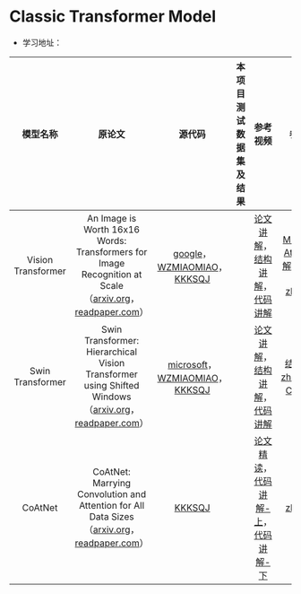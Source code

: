 # Classic Transformer Model

- 学习地址：

|      模型名称      |                            原论文                            |                            源代码                            | 本项目测试数据集及结果 |                           参考视频                           |                           参考文章                           |
| :----------------: | :----------------------------------------------------------: | :----------------------------------------------------------: | :--------------------: | :----------------------------------------------------------: | :----------------------------------------------------------: |
| Vision Transformer | An Image is Worth 16x16 Words: Transformers for Image Recognition at Scale（[arxiv.org](https://arxiv.org/abs/2010.11929)，[readpaper.com](https://readpaper.com/pdf-annotate/note?pdfId=4519539115665547265&noteId=745485453562724352)） | [google](https://github.com/google-research/vision_transformer)，[WZMIAOMIAO](https://github.com/WZMIAOMIAO/deep-learning-for-image-processing/tree/master/pytorch_classification/vision_transformer)，[KKKSQJ](https://github.com/KKKSQJ/DeepLearning/tree/master/classification/vision_transformer) |                        | [论文讲解](https://www.bilibili.com/video/BV15P4y137jb/)，[结构讲解](https://www.bilibili.com/video/BV1Jh411Y7WQ/)，[代码讲解](https://www.bilibili.com/video/BV1AL411W7dT/) | [Multi-Head Attention讲解](https://blog.csdn.net/qq_37541097/article/details/117691873)，[ViT结构讲解](https://blog.csdn.net/qq_37541097/article/details/118242600)，[zhihu.com](https://zhuanlan.zhihu.com/p/445122996) |
|  Swin Transformer  | Swin Transformer: Hierarchical Vision Transformer using Shifted Windows（[arxiv.org](https://arxiv.org/abs/2103.14030)，[readpaper.com](https://readpaper.com/pdf-annotate/note?pdfId=4665276361556901889&noteId=1608257021868894720)） | [microsoft](https://github.com/microsoft/Swin-Transformer)，[WZMIAOMIAO](https://github.com/WZMIAOMIAO/deep-learning-for-image-processing/tree/master/pytorch_classification/swin_transformer)，[KKKSQJ](https://github.com/KKKSQJ/DeepLearning/tree/master/classification/swin_transformer) |                        | [论文讲解](https://www.bilibili.com/video/BV13L4y1475U/?vd_source=05f97c55a318d0682c7cce673cbb8506)，[结构讲解](https://www.bilibili.com/video/BV1pL4y1v7jC/)，[代码讲解](https://www.bilibili.com/video/BV1yg411K7Yc/) | [结构讲解](https://blog.csdn.net/qq_37541097/article/details/121119988)，[zhihu.com](https://zhuanlan.zhihu.com/p/367111046)，[CSDN博客](https://blog.csdn.net/qq_39478403/article/details/120042232) |
|      CoAtNet       | CoAtNet: Marrying Convolution and Attention for All Data Sizes（[arxiv.org](https://arxiv.org/abs/2106.04803)，[readpaper.com](https://readpaper.com/pdf-annotate/note?pdfId=4558258669100212225&noteId=743654044286087168)） | [KKKSQJ](https://github.com/KKKSQJ/DeepLearning/tree/master/classification/coatNet) |                        | [论文精读](https://www.bilibili.com/video/BV1v94y1d7cj/?vd_source=05f97c55a318d0682c7cce673cbb8506)，[代码讲解-上](https://www.bilibili.com/video/BV17r4y1b76B/?spm_id_from=333.999.0.0)，[代码讲解-下](https://www.bilibili.com/video/BV1Tr4y1b7uU/?spm_id_from=333.999.0.0&vd_source=05f97c55a318d0682c7cce673cbb8506) |     [zhihu.com](https://zhuanlan.zhihu.com/p/463033740)      |

